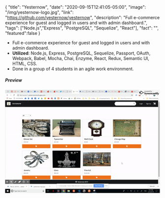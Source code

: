 {
  "title": "Yesternow",
  "date": "2020-09-15T12:41:05-05:00",
  "image": "/img/yesternow-logo.jpg",
  "link": "https://github.com/yesternow/yesternow",
  "description": "Full e-commerce experience for guest and logged in users and with admin dashboard.",
  "tags": ["Node.js","Express", "PostgreSQL", "Sequelize", "React"],
  "fact": "",
  "featured":false
}

* Full e-commerce experience for guest and logged in users and with
admin dashboard.
* **Utilized**: Node.js, Express, PostgreSQL, Sequelize, Passport, OAuth,
Webpack, Babel, Mocha, Chai, Enzyme, React, Redux, Semantic UI,
HTML, CSS.
* Done in a group of 4 students in an agile work environment.

##### Preview
![Yesternow](/img/yesternow.gif "Yesternow")

